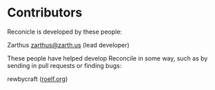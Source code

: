 Contributors
============

Reconicle is developed by these people:  

Zarthus <zarthus@zarth.us> (lead developer)  


These people have helped develop Reconcile in some way, such as by sending in pull requests or finding bugs:  

rewbycraft ([roelf.org](http://roelf.org))  
